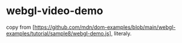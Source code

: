 # webgl-video-demo

copy from [https://github.com/mdn/dom-examples/blob/main/webgl-examples/tutorial/sample8/webgl-demo.js], literaly.
